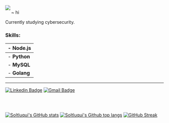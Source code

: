 <img align="left" src="https://images.vexels.com/media/users/3/260938/isolated/lists/fb69cbfbe9d5be3a276c4b5d7f97074e-blue-raven-bird.png">


~ hi

Currently studying cybersecurity.
### Skills:
| - **Node.js**   |
| --------        | 
|- **Python**     |
|- **MySQL**      |
|- **Golang**     |

______________________________________

<div align="left">
 
[![Linkedin Badge](https://img.shields.io/badge/-LinkedIn-blue?style=flat-square&logo=Linkedin&logoColor=white&link=https://www.linkedin.com/in/soltluq/)](https://www.linkedin.com/in/soltluq/)
[![Gmail Badge](https://img.shields.io/badge/-Gmail-d14836?style=flat-square&logo=Gmail&logoColor=white&link=mail@ysoltluquiluizfernando@gmail.com)](mailto:mail@ysoltluquiluizfernando@gmail.com)
</div>
 
<br/><br/>

<div align="left">
 
[![Soltluqui's GitHub stats](https://github-readme-stats.vercel.app/api?username=Soltluqui&show_icons=true&theme=transparent&hide_title=true&card_width=500&card_height=200)](https://github.com/anuraghazra/github-readme-stats)
[![Soltluqui's Github top langs](https://github-readme-stats.vercel.app/api/top-langs?username=Soltluqui&langs_count=10&show_icons=true&layout=normal&theme=transparent&hide_title=true&card_width=500&card_height=200)](https://github.com/anuraghazra/github-readme-stats)
[![GitHub Streak](https://github-readme-streak-stats.herokuapp.com?user=Soltluqui&theme=transparent&card_width=500&card_height=200)](https://git.io/streak-stats)
</div>
